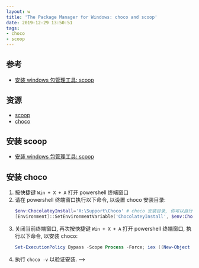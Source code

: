 ```yaml
---
layout: w
title: 'The Package Manager for Windows: choco and scoop'
date: 2019-12-29 13:50:51
tags:
- choco
- scoop
---
```


[安装 windows 包管理工具: scoop]: https://github.com/FloatingShuYin/development-environment-manual#%E5%AE%89%E8%A3%85-windows-%E5%8C%85%E7%AE%A1%E7%90%86%E5%B7%A5%E5%85%B7-scoop
[scoop]: https://github.com/lukesampson/scoop
[choco]: https://github.com/chocolatey/choco

## 参考
- [安装 windows 包管理工具: scoop][]

## 资源
- [scoop][]
- [choco][]

## 安装 scoop
- [安装 windows 包管理工具: scoop][]

## 安装 choco
1. 按快捷键 `Win + X + A` 打开 powershell 终端窗口
2. 请在 powershell 终端窗口执行以下命令, 以设置 choco 安装目录:
    ```powershell
    $env:ChocolateyInstall='X:\Support\Choco' # choco 安装目录, 你可以自行修改为合适的路径.
    [Environment]::SetEnvironmentVariable('ChocolateyInstall', $env:ChocolateyInstall, 'Machine')
    ```
3. 关闭当前终端窗口, 再次按快捷键 `Win + X + A` 打开 powershell 终端窗口, 执行以下命令, 以安装 choco:
    ```powershell
    Set-ExecutionPolicy Bypass -Scope Process -Force; iex ((New-Object System.Net.WebClient).DownloadString('https://chocolatey.org/install.ps1'))
    ```
4. 执行 `choco -v` 以验证安装. -->
